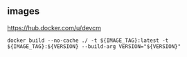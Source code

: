 ## images
https://hub.docker.com/u/devcm

```shell
docker build --no-cache ./ -t ${IMAGE_TAG}:latest -t ${IMAGE_TAG}:${VERSION} --build-arg VERSION="${VERSION}"
```
